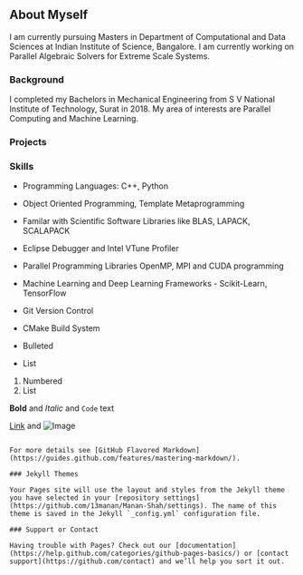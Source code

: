 ## About Myself

I am currently pursuing Masters in Department of Computational and Data Sciences at Indian Institute of Science, Bangalore. I am currently working on Parallel Algebraic Solvers for Extreme Scale Systems. 

### Background

I completed my Bachelors in Mechanical Engineering from S V National Institute of Technology, Surat in 2018. My area of interests are Parallel Computing and Machine Learning.


### Projects

### Skills
- Programming Languages: C++, Python
- Object Oriented Programming, Template Metaprogramming
- Familar with Scientific Software Libraries like BLAS, LAPACK, SCALAPACK
- Eclipse Debugger and Intel VTune Profiler
- Parallel Programming Libraries OpenMP, MPI and CUDA programming
- Machine Learning and Deep Learning Frameworks - Scikit-Learn, TensorFlow
- Git Version Control
- CMake Build System

- Bulleted
- List

1. Numbered
2. List

**Bold** and _Italic_ and `Code` text

[Link](url) and ![Image](src)
```

For more details see [GitHub Flavored Markdown](https://guides.github.com/features/mastering-markdown/).

### Jekyll Themes

Your Pages site will use the layout and styles from the Jekyll theme you have selected in your [repository settings](https://github.com/13manan/Manan-Shah/settings). The name of this theme is saved in the Jekyll `_config.yml` configuration file.

### Support or Contact

Having trouble with Pages? Check out our [documentation](https://help.github.com/categories/github-pages-basics/) or [contact support](https://github.com/contact) and we’ll help you sort it out.
